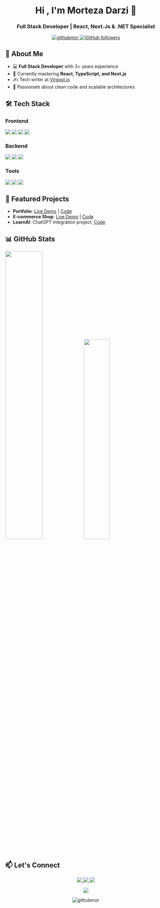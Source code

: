 <h1 align="center">Hi , I'm Morteza Darzi 👋</h1>
<h3 align="center">Full Stack Developer | React, Next.Js & .NET Specialist</h3>

<p align="center">
  <a href="https://github.com/githubmor">
    <img src="https://komarev.com/ghpvc/?username=githubmor&label=Profile%20views&color=0e75b6&style=flat" alt="githubmor" />
  </a>
  <a href="https://github.com/githubmor?tab=followers">
    <img src="https://img.shields.io/github/followers/githubmor?label=Followers&style=social" alt="GitHub followers">
  </a>
</p>

## 🚀 About Me

- 💻 **Full Stack Developer** with 3+ years experience
- 🌱 Currently mastering **React, TypeScript, and Next.js**
- ✍️ Tech writer at [Virgool.io](https://virgool.io/@morteza.darzi)
- 🎯 Passionate about clean code and scalable architectures

## 🛠 Tech Stack

### Frontend
<p>
  <img src="https://img.shields.io/badge/React-20232A?style=for-the-badge&logo=react&logoColor=61DAFB" />
  <img src="https://img.shields.io/badge/Next.js-000000?style=for-the-badge&logo=nextdotjs&logoColor=white" />
  <img src="https://img.shields.io/badge/TypeScript-007ACC?style=for-the-badge&logo=typescript&logoColor=white" />
  <img src="https://img.shields.io/badge/Tailwind_CSS-38B2AC?style=for-the-badge&logo=tailwind-css&logoColor=white" />
</p>

### Backend
<p>
  <img src="https://img.shields.io/badge/.NET-512BD4?style=for-the-badge&logo=dotnet&logoColor=white" />
  <img src="https://img.shields.io/badge/C%23-239120?style=for-the-badge&logo=c-sharp&logoColor=white" />
  <img src="https://img.shields.io/badge/JWT-000000?style=for-the-badge&logo=JSON%20web%20tokens&logoColor=white" />
</p>

### Tools
<p>
  <img src="https://img.shields.io/badge/Git-F05032?style=for-the-badge&logo=git&logoColor=white" />
  <img src="https://img.shields.io/badge/Figma-F24E1E?style=for-the-badge&logo=figma&logoColor=white" />
  <img src="https://img.shields.io/badge/Swagger-85EA2D?style=for-the-badge&logo=Swagger&logoColor=white" />
</p>

## 📌 Featured Projects

- **Portfolio**: [Live Demo](https://morteza-darzi.liara.run/) | [Code](https://github.com/githubmor/portfolio)
- **E-commerce Shop**: [Live Demo](https://shop-dr.liara.run/) | [Code](https://github.com/githubmor/shop.dr)
- **LearnAI**: ChatGPT integration project, [Code](https://github.com/githubmor/ai-learn)

## 📊 GitHub Stats

<p align="top">
  <img width="48%" src="https://github-readme-stats.vercel.app/api?username=githubmor&show_icons=true&theme=radical" />
  <img width="40%" src="https://github-readme-stats.vercel.app/api/top-langs/?username=githubmor&layout=compact&theme=radical" />
</p>

## 📫 Let's Connect

<p align="center">
  <a href="https://linkedin.com/in/morteza-darzi">
    <img src="https://img.shields.io/badge/LinkedIn-0077B5?style=for-the-badge&logo=linkedin&logoColor=white" />
  </a>
  <a href="mailto:pc2man@gmail.com">
    <img src="https://img.shields.io/badge/Gmail-D14836?style=for-the-badge&logo=gmail&logoColor=white" />
  </a>
  <a href="https://github.com/githubmor">
    <img src="https://img.shields.io/badge/GitHub-100000?style=for-the-badge&logo=github&logoColor=white" />
  </a>
</p>

<p align="center">
  <a href="https://morteza-darzi.liara.run/">
    <img src="https://img.shields.io/badge/Portfolio-%23000000.svg?style=for-the-badge&logo=vercel&logoColor=white" />
  </a>
</p>

<p align="center">
  <img src="https://github-profile-trophy.vercel.app/?username=githubmor&margin-w=15&theme=radical" alt="githubmor" />
</p>
